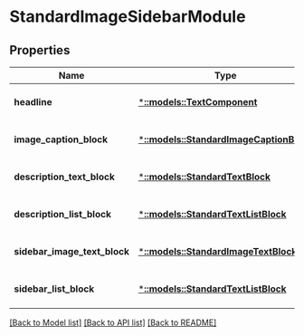 # StandardImageSidebarModule

## Properties
Name | Type | Description | Notes
------------ | ------------- | ------------- | -------------
**headline** | [***::models::TextComponent**](TextComponent.md) |  | [optional] [default to null]
**image_caption_block** | [***::models::StandardImageCaptionBlock**](StandardImageCaptionBlock.md) |  | [optional] [default to null]
**description_text_block** | [***::models::StandardTextBlock**](StandardTextBlock.md) |  | [optional] [default to null]
**description_list_block** | [***::models::StandardTextListBlock**](StandardTextListBlock.md) |  | [optional] [default to null]
**sidebar_image_text_block** | [***::models::StandardImageTextBlock**](StandardImageTextBlock.md) |  | [optional] [default to null]
**sidebar_list_block** | [***::models::StandardTextListBlock**](StandardTextListBlock.md) |  | [optional] [default to null]

[[Back to Model list]](../README.md#documentation-for-models) [[Back to API list]](../README.md#documentation-for-api-endpoints) [[Back to README]](../README.md)


